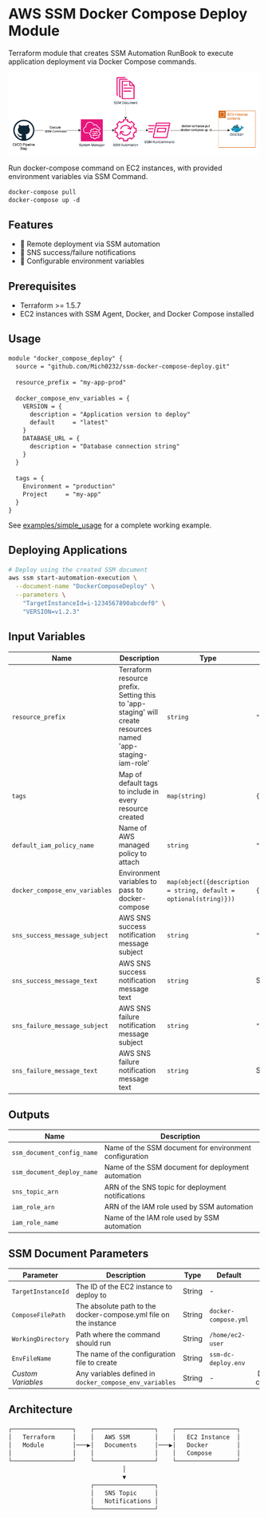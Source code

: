 # AWS SSM Docker Compose Deploy Module

Terraform module that creates SSM Automation RunBook to execute application deployment via Docker Compose commands.

![SSM Docker Compose Automation](.github/images/ssm-automation-horizontal.png)

Run docker-compose command on EC2 instances, with provided environment variables via SSM Command. 
```shell
docker-compose pull
docker-compose up -d
```


## Features

- 🚀 Remote deployment via SSM automation
- 📧 SNS success/failure notifications  
- 🔧 Configurable environment variables

## Prerequisites

- Terraform >= 1.5.7
- EC2 instances with SSM Agent, Docker, and Docker Compose installed

## Usage

```hcl
module "docker_compose_deploy" {
  source = "github.com/Mich0232/ssm-docker-compose-deploy.git"

  resource_prefix = "my-app-prod"
  
  docker_compose_env_variables = {
    VERSION = {
      description = "Application version to deploy"
      default     = "latest"
    }
    DATABASE_URL = {
      description = "Database connection string"
    }
  }

  tags = {
    Environment = "production"
    Project     = "my-app"
  }
}
```

See [examples/simple_usage](./examples/simple_usage/) for a complete working example.

## Deploying Applications

```bash
# Deploy using the created SSM document
aws ssm start-automation-execution \
  --document-name "DockerComposeDeploy" \
  --parameters \
    "TargetInstanceId=i-1234567890abcdef0" \
    "VERSION=v1.2.3"
```

## Input Variables

| Name | Description | Type | Default | Required |
|------|-------------|------|---------|:--------:|
| `resource_prefix` | Terraform resource prefix. Setting this to 'app-staging' will create resources named 'app-staging-iam-role' | `string` | `""` | no |
| `tags` | Map of default tags to include in every resource created | `map(string)` | `{}` | no |
| `default_iam_policy_name` | Name of AWS managed policy to attach | `string` | `"AmazonSSMAutomationRole"` | no |
| `docker_compose_env_variables` | Environment variables to pass to docker-compose | `map(object({description = string, default = optional(string)}))` | `{}` | no |
| `sns_success_message_subject` | AWS SNS success notification message subject | `string` | `"🚀 Deployment Success"` | no |
| `sns_success_message_text` | AWS SNS success notification message text | `string` | See default message | no |
| `sns_failure_message_subject` | AWS SNS failure notification message subject | `string` | `"❌ Deployment Failure"` | no |
| `sns_failure_message_text` | AWS SNS failure notification message text | `string` | See default message | no |

## Outputs

| Name | Description |
|------|-------------|
| `ssm_document_config_name` | Name of the SSM document for environment configuration |
| `ssm_document_deploy_name` | Name of the SSM document for deployment automation |
| `sns_topic_arn` | ARN of the SNS topic for deployment notifications |
| `iam_role_arn` | ARN of the IAM role used by SSM automation |
| `iam_role_name` | Name of the IAM role used by SSM automation |

## SSM Document Parameters

| Parameter | Description | Type | Default | Required |
|-----------|-------------|------|---------|:--------:|
| `TargetInstanceId` | The ID of the EC2 instance to deploy to | String | - | Yes |
| `ComposeFilePath` | The absolute path to the docker-compose.yml file on the instance | String | `docker-compose.yml` | No |
| `WorkingDirectory` | Path where the command should run | String | `/home/ec2-user` | No |
| `EnvFileName` | The name of the configuration file to create | String | `ssm-dc-deploy.env` | No |
| *Custom Variables* | Any variables defined in `docker_compose_env_variables` | String | - | Depends on configuration |

## Architecture

```
┌─────────────────┐    ┌─────────────────┐    ┌─────────────────┐
│   Terraform     │    │   AWS SSM       │    │   EC2 Instance  │
│   Module        │───▶│   Documents     │───▶│   Docker        │
│                 │    │                 │    │   Compose       │
└─────────────────┘    └─────────────────┘    └─────────────────┘
                                │
                                ▼
                       ┌─────────────────┐
                       │   SNS Topic     │
                       │   Notifications │
                       └─────────────────┘
```
